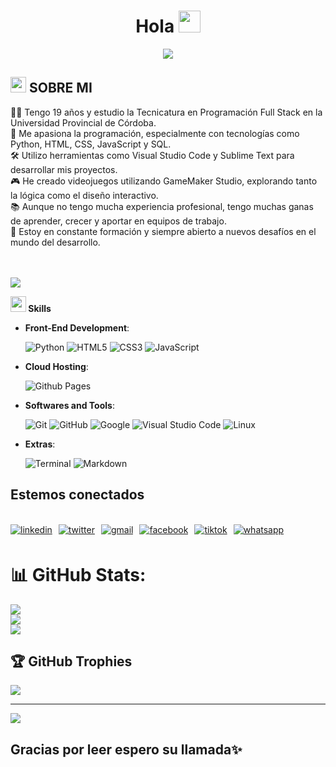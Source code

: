 
<h1 align="center"><b>Hola  </b><img src="https://media.giphy.com/media/hvRJCLFzcasrR4ia7z/giphy.gif" width="35"></h1>

<div align="center">
	<img src="https://readme-typing-svg.herokuapp.com?font=Architects+Daughter&color=blue&size=30&center=false&lines=Soy+Santiago+Orlando+Luna;tengo+19+años+de+edad;Estudiante+de+programación;futuro+desarrolador+fullstack;y+me+encanta+python...<3"/>
</div>	

## <picture><img src = "https://cdn.pixabay.com/photo/2019/11/14/03/22/arrogant-4625238_960_720.png" width = 25px></picture> **SOBRE MI**


👨‍💻 Tengo 19 años y estudio la Tecnicatura en Programación Full Stack en la Universidad Provincial de Córdoba.<br>🐍 Me apasiona la programación, especialmente con tecnologías como Python, HTML, CSS, JavaScript y SQL.<br>🛠️ Utilizo herramientas como Visual Studio Code y Sublime Text para desarrollar mis proyectos.<br>🎮 He creado videojuegos utilizando GameMaker Studio, explorando tanto la lógica como el diseño interactivo.<br>📚 Aunque no tengo mucha experiencia profesional, tengo muchas ganas de aprender, crecer y aportar en equipos de trabajo.<br>🚀 Estoy en constante formación y siempre abierto a nuevos desafíos en el mundo del desarrollo.<br><br><br>


<img src="https://user-images.githubusercontent.com/73097560/115834477-dbab4500-a447-11eb-908a-139a6edaec5c.gif">

 <img src="https://media2.giphy.com/media/QssGEmpkyEOhBCb7e1/giphy.gif?cid=ecf05e47a0n3gi1bfqntqmob8g9aid1oyj2wr3ds3mg700bl&rid=giphy.gif" width ="25"><b> Skills</b>

<p align="center">

- **Front-End Development**:
  
   ![Python](https://img.shields.io/badge/Python%20-%2314354C.svg?style=for-the-badge&logo=python&logoColor=white)
   ![HTML5](https://img.shields.io/badge/HTML5%20-%23E34F26.svg?style=for-the-badge&logo=html5&logoColor=white)
   ![CSS3](https://img.shields.io/badge/CSS%20-%231572B6.svg?style=for-the-badge&logo=css3&logoColor=white)
   ![JavaScript](https://img.shields.io/badge/JavaScript%20-%23F7DF1E.svg?style=for-the-badge&logo=javascript&logoColor=black)


- **Cloud Hosting**:

    ![Github Pages](https://img.shields.io/badge/GitHub%20Pages-%23327FC7.svg?style=for-the-badge&logo=github&logoColor=white)
    

- **Softwares and Tools**:

    ![Git](https://img.shields.io/badge/git-%23F05033.svg?style=for-the-badge&logo=git&logoColor=white)
    ![GitHub](https://img.shields.io/badge/github-%23121011.svg?style=for-the-badge&logo=github&logoColor=white)
    ![Google](https://img.shields.io/badge/google-%234285F4.svg?style=for-the-badge&logo=google&logoColor=white)
    ![Visual Studio Code](https://img.shields.io/badge/Visual%20Studio%20Code-0078d7.svg?style=for-the-badge&logo=visual-studio-code&logoColor=white)
    ![Linux](https://img.shields.io/badge/Linux-FCC624?style=for-the-badge&logo=linux&logoColor=black) 

- **Extras**:

    ![Terminal](https://img.shields.io/badge/Terminal-%23054020?style=for-the-badge&logo=gnu-bash&logoColor=white)
    ![Markdown](https://img.shields.io/badge/markdown-%23000000.svg?style=for-the-badge&logo=markdown&logoColor=white)   
</p>

## <b> Estemos conectados</b><img width ="80">
<br>
<div align='left' style="display: flex; gap: 10px;">

<a href="https://www.linkedin.com/in/santiago-luna-671887358/" target="_blank">
  <img src="https://img.shields.io/badge/LinkedIn-0A66C2?style=for-the-badge" alt="linkedin" style="margin-bottom: 5px;"/>
</a>

<a href="https://x.com/SantyLu93838344" target="_blank">
  <img src="https://img.shields.io/badge/Twitter-1DA1F2?style=for-the-badge" alt="twitter" style="margin-bottom: 5px;"/>
</a>

<a href="mailto:santys1629@gmail.com" target="_blank">
  <img src="https://img.shields.io/badge/Gmail-EA4335?style=for-the-badge" alt="gmail" style="margin-bottom: 5px;" />
</a>

<a href="https://www.facebook.com/profile.php?id=100076858825281" target="_blank">
  <img src="https://img.shields.io/badge/Facebook-1877F2?style=for-the-badge" alt="facebook" style="margin-bottom: 5px;" />
</a>

<a href="https://www.tiktok.com/@santiagoluna1179?lang=es-419" target="_blank">
  <img src="https://img.shields.io/badge/TikTok-000000?style=for-the-badge&logo=tiktok&logoColor=white" alt="tiktok" style="margin-bottom: 5px;" />
</a>

<a href="https://wa.me/5493549580285" target="_blank">
  <img src="https://img.shields.io/badge/WhatsApp-25D366?style=for-the-badge" alt="whatsapp" style="margin-bottom: 5px;" />
</a>

</div>

# 📊 GitHub Stats:
![](https://github-readme-stats.vercel.app/api?username=elsantos121&theme=highcontrast&hide_border=false&include_all_commits=false&count_private=false)<br/>
![](https://nirzak-streak-stats.vercel.app/?user=elsantos121&theme=highcontrast&hide_border=false)<br/>
![](https://github-readme-stats.vercel.app/api/top-langs/?username=elsantos121&theme=highcontrast&hide_border=false&include_all_commits=false&count_private=false&layout=compact)

## 🏆 GitHub Trophies
![](https://github-profile-trophy.vercel.app/?username=elsantos121&theme=tokyonight&no-frame=false&no-bg=true&margin-w=4)

---
[![](https://visitcount.itsvg.in/api?id=elsantos121&icon=0&color=0)](https://visitcount.itsvg.in)


## <b>Gracias por leer espero su llamada✨</b>

</div>
<br>
<br>
<br>
<br>
